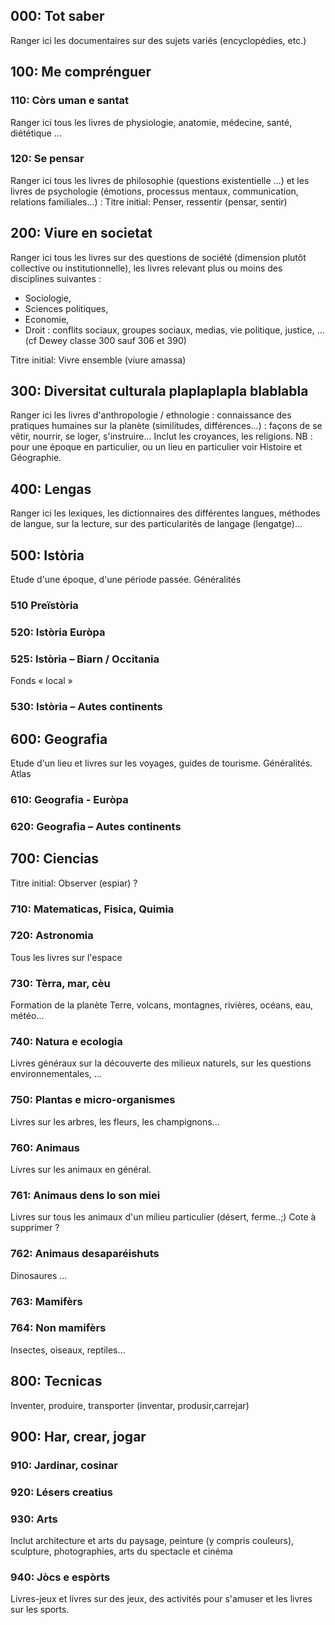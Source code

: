 
000: Tot saber <!-- Tout savoir -->
---------------
Ranger ici les documentaires sur des sujets variés (encyclopédies, etc.)



100: Me comprénguer <!-- Me comprendre -->
----------------------

### 110: Còrs uman e santat <!-- Corps humain et santé -->
Ranger ici tous les livres de physiologie, anatomie, médecine, santé, diététique … 

### 120: Se pensar <!-- Réfléchir sur soi -->
Ranger ici tous les livres de philosophie (questions existentielle …) et les 
livres de psychologie (émotions,  processus mentaux, communication, relations 
familiales...) :
Titre initial: Penser, ressentir (pensar, sentir)



200: Viure en societat <!-- Vivre en société -->
----------------------
Ranger ici tous les livres sur des questions de société (dimension plutôt 
collective ou institutionnelle), les livres relevant plus ou moins des 
disciplines suivantes :

* Sociologie, 
* Sciences politiques, 
* Economie, 
* Droit : conflits sociaux, groupes sociaux, medias, vie politique, justice, … 
  (cf Dewey classe 300 sauf 306 et 390)

Titre initial: Vivre ensemble (viure amassa)



300: Diversitat culturala plaplaplapla blablabla<!-- Diversité culturelle -->
----------------------
Ranger ici les livres d'anthropologie / ethnologie : connaissance des pratiques 
humaines sur la planète (similitudes, différences...) : façons de se vêtir, 
nourrir, se loger, s'instruire... Inclut les croyances, les religions.
NB : pour une époque en particulier, ou un lieu en particulier voir Histoire et 
Géographie.



400: Lengas <!-- Langues -->
----------------------
Ranger ici les lexiques, les dictionnaires des différentes langues, 
méthodes de langue, sur la lecture, sur des particularités de langage 
(lengatge)...



500: Istòria <!-- Histoire -->
----------------------
Etude d'une époque, d'une période passée. Généralités

### 510 Preïstòria <!-- Préhistoire -->

### 520: Istòria Euròpa <!-- Histoire - Europe -->

### 525: Istòria – Biarn / Occitania <!-- Histoire – Béarn / Occitanie -->
Fonds « local »

### 530: Istòria – Autes continents <!-- Histoire – Autres continents -->



600: Geografia <!-- Géographie -->
----------------------
Etude d'un lieu et livres sur les voyages, guides de tourisme. Généralités. Atlas

### 610: Geografia - Euròpa <!-- Géographie - Europe -->

### 620: Geografia – Autes continents <!-- Géographie – Autres continents -->



700: Ciencias <!-- Sciences -->
----------------------
Titre initial: Observer (espiar) ?

### 710: Matematicas, Fisica, Quimia <!-- Maths, Physique, Chimie -->

### 720: Astronomia <!-- Astronomie -->
Tous les livres sur l'espace

### 730: Tèrra, mar, cèu <!-- Terre, mer, ciel -->
Formation de la planète Terre, volcans, montagnes, rivières, océans, eau, météo...

### 740: Natura e ecologia <!-- Nature et écologie -->
Livres généraux sur la découverte des milieux naturels, sur les questions 
environnementales, ...

### 750: Plantas e micro-organismes <!-- Plantes et micro-organismes -->
Livres sur les arbres, les fleurs, les champignons...

### 760: Animaus <!-- Animaux -->
Livres sur les animaux en général.

### 761: Animaus dens lo son miei <!-- Animaux dans leur milieu -->
Livres sur tous les animaux d'un milieu particulier (désert, ferme..;)
Cote à supprimer ?

### 762: Animaus desaparéishuts <!-- Animaux disparus -->
Dinosaures ...

### 763: Mamifèrs <!-- Mammifères -->

### 764: Non mamifèrs <!-- Non-mammifères -->
Insectes, oiseaux, reptiles...



800: Tecnicas <!-- Techniques -->
----------------------
Inventer, produire, transporter (inventar, produsir,carrejar)



900: Har, crear, jogar <!-- Faire, créer, jouer -->
----------------------

### 910: Jardinar, cosinar <!-- Jardiner, Cuisiner -->

### 920: Lésers creatius <!-- Loisirs créatifs -->

### 930: Arts <!-- Arts -->
Inclut architecture et arts du paysage, peinture (y compris couleurs), sculpture, 
photographies, arts du spectacle et cinéma

### 940: Jòcs e espòrts <!-- Jeux et sports -->
Livres-jeux et livres sur des jeux, des activités pour s'amuser et les livres sur les sports.

